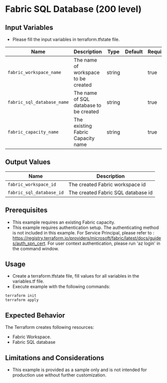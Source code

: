# Fabric SQL Database (200 level)

## Input Variables
- Please fill the input variables in terraform.tfstate file.

| Name                                | Description                                                   | Type        | Default | Required |
|-------------------------------------|---------------------------------------------------------------|-------------|---------|----------|
| `fabric_workspace_name`             | The name of workspace to be created                           | string      |         |   true   |
| `fabric_sql_database_name`          | The name of SQL database to be created                        | string      |         |   true   |
| `fabric_capacity_name`              | The existing Fabric Capacity name                             | string      |         |   true   |

## Output Values

| Name                     | Description                           |
|--------------------------|---------------------------------------|
| `fabric_workspace_id`    | The created Fabric workspace id       |
| `fabric_sql_database_id` | The created Fabric SQL database  id   |

## Prerequisites
- This example requires an existing Fabric capacity.
- This example requires authentication setup. The authenticating method is not included in this example. For Service Principal, please refer to : https://registry.terraform.io/providers/microsoft/fabric/latest/docs/guides/auth_spn_cert. For user context authentication, please run 'az login' in the command window.

## Usage
- Create a terraform.tfstate file, fill values for all variables in the variables.tf file.
- Execute example with the following commands:

```shell
terraform init
terraform apply
```

## Expected Behavior

The Terraform creates following resources:

- Fabric Workspace.
- Fabric SQL database

## Limitations and Considerations

- This example is provided as a sample only and is not intended for production use without further customization.
